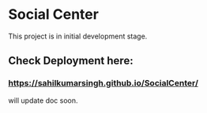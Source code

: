 # Social Center

This project is in initial development stage.

## Check Deployment here:

### https://sahilkumarsingh.github.io/SocialCenter/

will update doc soon.
